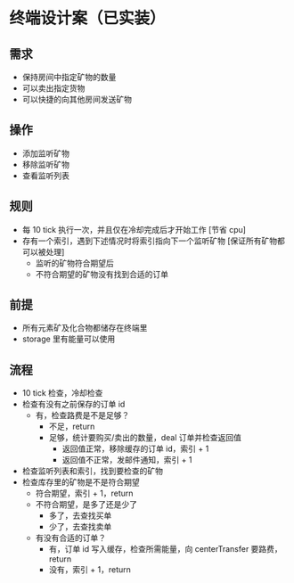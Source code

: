# 终端设计案（已实装）

## 需求

- 保持房间中指定矿物的数量
- 可以卖出指定货物
- 可以快捷的向其他房间发送矿物

## 操作

- 添加监听矿物
- 移除监听矿物
- 查看监听列表

## 规则

- 每 10 tick 执行一次，并且仅在冷却完成后才开始工作 [节省 cpu]
- 存有一个索引，遇到下述情况时将索引指向下一个监听矿物 [保证所有矿物都可以被处理]
    - 监听的矿物符合期望后
    - 不符合期望的矿物没有找到合适的订单

## 前提

- 所有元素矿及化合物都储存在终端里
- storage 里有能量可以使用

## 流程

- 10 tick 检查，冷却检查
- 检查有没有之前保存的订单 id
    - 有，检查路费是不是足够？
        - 不足，return
        - 足够，统计要购买/卖出的数量，deal 订单并检查返回值
            - 返回值正常，移除缓存的订单 id，索引 + 1
            - 返回值不正常，发邮件通知，索引 + 1
- 检查监听列表和索引，找到要检查的矿物
- 检查库存里的矿物是不是符合期望
    - 符合期望，索引 + 1，return
    - 不符合期望，是多了还是少了
        - 多了，去查找买单
        - 少了，去查找卖单
    - 有没有合适的订单？
        - 有，订单 id 写入缓存，检查所需能量，向 centerTransfer 要路费，return
        - 没有，索引 + 1，return
